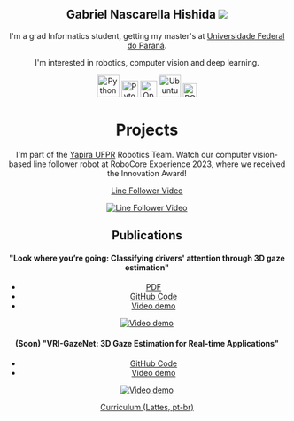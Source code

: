 <div style="text-align: center;">

 <h2>Gabriel Nascarella Hishida <img class="profile-picture" src="https://avatars.githubusercontent.com/u/55661167?v=4"></h2>

<p>I'm a grad Informatics student, getting my master's at <a href="https://web.inf.ufpr.br/bcc/">Universidade Federal do Paraná</a>.</p> 
<p>I'm interested in robotics, computer vision and deep learning.</p>

<div class="icon-container">
        <a href="https://www.python.org/"><img class="icon_img" alt="Python" width="40px" src="https://img.icons8.com/color/240/000000/python.png"></a>
        <a href="https://pytorch.org/"><img class="icon_img" alt="Pytorch" width="30px" src="https://pytorch.org/assets/images/logo-icon.svg"></a>
        <a href="https://opencv.org/"><img class="icon_img" alt="OpenCV" width="30px" src="https://opencv.org/wp-content/uploads/2022/05/logo.png"></a>
        <a href="https://ubuntu.com/"><img class="icon_img" alt="Ubuntu" width="40px" src="https://img.icons8.com/color/96/000000/ubuntu--v1.png"></a>
        <a href="https://www.ros.org/"><img class="icon_img" alt="ROS" height="25px" src="https://upload.wikimedia.org/wikipedia/commons/thumb/b/bb/Ros_logo.svg/1280px-Ros_logo.svg.png"></a>
    </div>

<h1>Projects</h1>

<p>I'm part of the <a href="https://www.facebook.com/ufpr.yapira">Yapira UFPR</a> Robotics Team. Watch our computer vision-based line follower robot at RoboCore Experience 2023, where we received the Innovation Award!</p>

<a href="https://www.youtube.com/watch?v=ufpI7cly8JM">Line Follower Video</a>

<a href="https://www.youtube.com/watch?v=ufpI7cly8JM"><img src="https://img.youtube.com/vi/ufpI7cly8JM/0.jpg" alt="Line Follower Video"></a>

<h2>Publications</h2>

<h4>"Look where you’re going: Classifying drivers' attention through 3D gaze estimation"</h4>
<ul>
    <li><a href="./Thesis_LWYG.pdf">PDF</a></li>
    <li><a href="https://github.com/VRI-UFPR/LWYG-drivers-attention">GitHub Code</a></li>
    <li><a href="https://www.youtube.com/watch?v=_muyewFN-GU">Video demo</a></li>
</ul>

<a href="https://www.youtube.com/watch?v=_muyewFN-GU"><img src="https://img.youtube.com/vi/_muyewFN-GU/0.jpg" alt="Video demo"></a>

<h4>(Soon) "VRI-GazeNet: 3D Gaze Estimation for Real-time Applications"</h4>
<ul>
    <li><a href="https://github.com/VRI-UFPR/GazeNet">GitHub Code</a></li>
    <li><a href="https://www.youtube.com/watch?v=s49nZorNE7A">Video demo</a></li>
</ul>

<a href="https://www.youtube.com/watch?v=s49nZorNE7A"><img src="https://img.youtube.com/vi/s49nZorNE7A/0.jpg" alt="Video demo"></a>

<p><a href="http://lattes.cnpq.br/5118923055291342">Curriculum (Lattes, pt-br)</a></p>
</div>
